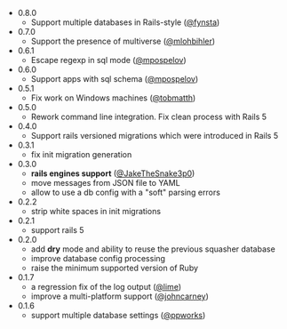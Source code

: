 - 0.8.0
  - Support multiple databases in Rails-style ([@fynsta](https://github.com/fynsta))
- 0.7.0
  - Support the presence of multiverse ([@mlohbihler](https://github.com/mlohbihler))
- 0.6.1
  - Escape regexp in sql mode ([@mpospelov](https://github.com/mpospelov))
- 0.6.0
  - Support apps with sql schema ([@mpospelov](https://github.com/mpospelov))
- 0.5.1
  - Fix work on Windows machines ([@tobmatth](https://github.com/tobmatth))
- 0.5.0
  - Rework command line integration. Fix clean process with Rails 5
- 0.4.0
  - Support rails versioned migrations which were introduced in Rails 5
- 0.3.1
  - fix init migration generation
- 0.3.0
  - **rails engines support** ([@JakeTheSnake3p0](https://github.com/JakeTheSnake3p0))
  - move messages from JSON file to YAML
  - allow to use a db config with a "soft" parsing errors
- 0.2.2
  - strip white spaces in init migrations
- 0.2.1
  - support rails 5
- 0.2.0
  - add **dry** mode and ability to reuse the previous squasher database
  - improve database config processing
  - raise the minimum supported version of Ruby
- 0.1.7
  - a regression fix of the log output ([@lime](https://github.com/lime))
  - improve a multi-platform support ([@johncarney](https://github.com/johncarney))
- 0.1.6
  - support multiple database settings ([@ppworks](https://github.com/ppworks))

